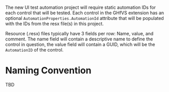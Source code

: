 The new UI test automation project will require static automation IDs for each control that will be tested. Each control in the GHfVS extension has an optional `AutomationProperties.AutomationId` attribute that will be populated with the IDs from the resx file(s) in this project.


Resource (.resx) files typically have 3 fields per row: Name, value, and comment. The name field will contain a descriptive name to define the control in question, the value field will contain a GUID, which will be the `AutomationID` of the control.

# Naming Convention
 TBD


